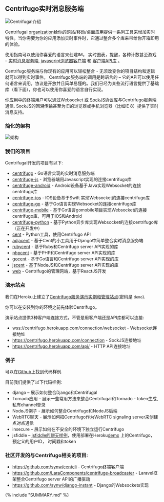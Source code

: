 ## Centrifugo实时消息服务端

![Centrifugal介绍](https://raw.githubusercontent.com/centrifugal/documentation/master/assets/images/intro.png)

Centrifugal [organization](https://github.com/centrifugal)给你的网站/移动/桌面应用提供一系列工具来增加实时特性。当你需要为你的应用添加实时事件时，它通过整合多个库来带给你开箱即用的体验。

使用指南可以使用你喜爱的语言来创建IM， 实时图表，提醒，各种计数甚至游戏 – [实时消息服务端](server/README.md), [javascript浏览器客户端](client/README.md) 和 [客户端API库](libraries/README.md) 。

Centrifugo服务端与你现有的应用可以轻松整合 - 无须改变你的项目结构和逻辑就可以得到实时事件。 Centrifugo服务端的调用是跨语言的 – 它的API可以使用任何语言来调用，协议是开放并且简单易懂的。我们已经为某些流行语言提供了基础库（看下面），你也可以使用你喜爱的语言自行实现。

你应用中的终端用户可以通过Websocket 或 [SockJS](https://github.com/sockjs/sockjs-client)协议库与Centrifugo服务端通信. SockJS的回溯传输甚至为旧的浏览器或手机浏览器（比如IE 8）提供了实时消息支持。

### 简化的架构

![架构](https://raw.githubusercontent.com/centrifugal/documentation/master/assets/images/scheme.png)

### 我们的项目

Centrifugal开发的项目有以下:

* [centrifugo](https://github.com/centrifugal/centrifugo) - Go语言实现的实时消息服务端
* [centrifuge-js](https://github.com/centrifugal/centrifuge-js) - 浏览器端用Javascript实现的连接centrifugo库
* [centrifuge-android](https://github.com/centrifugal/centrifuge-android) - Android设备基于Java实现Websocket的连接centrifugo库
* [centrifuge-ios](https://github.com/centrifugal/centrifuge-ios) - IOS设备基于Swift 实现Websocket的连接centrifugo库
* [centrifuge-go](https://github.com/centrifugal/centrifuge-go) - 基于Go语言实现Websocket的连接centrifugo库
* [centrifuge-mobile](https://github.com/centrifugal/centrifuge-go) - 基于Go语言gomobile项目实现Websocket的连接centrifugo库，可用于IOS和Android
* [centrifuge-python](https://github.com/centrifugal/centrifuge-go) - 基于Python异步库实现Websocket的连接centrifugo库（正在开发中）
* [cent](https://github.com/centrifugal/cent) - Python工具，使用Centrifugo API
* [adjacent](https://github.com/centrifugal/adjacent) - 基于Cent的小工具用于Django中简单整合实时消息服务端
* [rubycent](https://github.com/centrifugal/rubycent) - 基于Ruby和Centrifugo server API实现的库
* [phpcent](https://github.com/centrifugal/phpcent) - 基于PHP和Centrifugo server API实现的库
* [gocent](https://github.com/centrifugal/gocent) - 基于Go语言和Centrifugo server API实现的库
* [jscent](https://github.com/centrifugal/jscent) - 基于NodeJS和Centrifugo server API实现的库
* [web](https://github.com/centrifugal/web) - Centrifugo的管理网站，基于ReactJS开发

### 演示站点

我们在Heroku上建立了[Centrifugo服务演示实例和管理站点](https://centrifugo.herokuapp.com)(密码是 `demo`).

你可以在安装到你的环境之前先体验Centrifugo。

演示站点提供3种客户端连接方式，不管是用客户端还是API库都可以连接:

* wss://centrifugo.herokuapp.com/connection/websocket - Websocket连接地址
* https://centrifugo.herokuapp.com/connection - SockJS连接地址
* https://centrifugo.herokuapp.com/api/ - HTTP API连接地址

### 例子

可以在[Github](https://github.com/centrifugal/examples)上找到代码样例.

目前我们提供了以下代码样例:

* django – 展示如何整合Django和Centrifugal
* Tornado应用 – 展示一些常用方法来整合Centrifugal和Tornado - token生成, 私有channel登录
* NodeJS例子 - 展示如何整合Centrifugo和NodeJS后端
* WebRTC聊天 - 展示如何把Centrifugo作为WebRTC signaling server来创建点对点通信
* insecure – 展示如何在不安全的环境下独立运行Centrifugo
* jsfiddle – [jsfiddle的聊天样例](http://jsfiddle.net/FZambia/yG7Uw/)，使用部署在Heroku[demo](https://centrifugo.herokuapp.com) 上的Centrifugo，预定义的用户ID， 时间戳和token 

### 社区开发的与Centrifugo相关的项目:

* https://github.com/synw/centcli - Centrifugo终端客户端
* https://github.com/LaraComponents/centrifuge-broadcaster - Laravel框架整合Centrifugo server API的广播驱动
* https://github.com/synw/django-instant - Django的Websockets实现 

{% include "SUMMARY.md" %}
